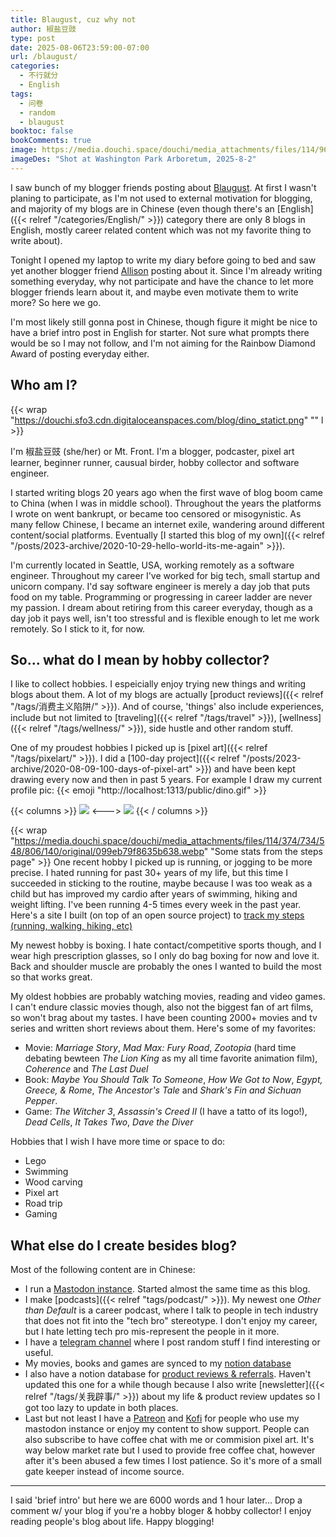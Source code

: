 ```yaml
---
title: Blaugust, cuz why not
author: 椒盐豆豉
type: post
date: 2025-08-06T23:59:00-07:00
url: /blaugust/
categories:
  - 不行就分
  - English
tags:
  - 问卷
  - random
  - blaugust
booktoc: false
bookComments: true
image: https://media.douchi.space/douchi/media_attachments/files/114/963/848/216/692/751/original/10aea27f1464baff.png
imageDes: "Shot at Washington Park Arboretum, 2025-8-2"
---
```


I saw bunch of my blogger friends posting about [Blaugust](https://nerdgirlthoughts.game.blog/2025/07/10/blaugust-2025-is-coming/?utm_source=blog.douchi.space). At first I wasn't planing to participate, as I'm not used to external motivation for blogging, and majority of my blogs are in Chinese (even though there's an [English]({{< relref "/categories/English/" >}}) category there are only 8 blogs in English, mostly career related content which was not my favorite thing to write about).

Tonight I opened my laptop to write my diary before going to bed and saw yet another blogger friend [Allison](https://thewanderingallison.vercel.app/posts/diary20250807/?utm_source=blog.douchi.space) posting about it. Since I'm already writing something everyday, why not participate and have the chance to let more blogger friends learn about it, and maybe even motivate them to write more? So here we go.

I'm most likely still gonna post in Chinese, though figure it might be nice to have a brief intro post in English for starter. Not sure what prompts there would be so I may not follow, and I'm not aiming for the Rainbow Diamond Award of posting everyday either.

<!--more-->

## Who am I?
{{< wrap "https://douchi.sfo3.cdn.digitaloceanspaces.com/blog/dino_statict.png" "" l >}}

I'm 椒盐豆豉 (she/her) or Mt. Front. I'm a blogger, podcaster, pixel art learner, beginner runner, causual birder, hobby collector and software engineer.

I started writing blogs 20 years ago when the first wave of blog boom came to China (when I was in middle school). Throughout the years the platforms I wrote on went bankrupt, or became too censored or misogynistic. As many fellow Chinese, I became an internet exile, wandering around different content/social platforms. Eventually [I started this blog of my own]({{< relref "/posts/2023-archive/2020-10-29-hello-world-its-me-again" >}}).

I'm currently located in Seattle, USA, working remotely as a software engineer. Throughout my career I've worked for big tech, small startup and unicorn company. I'd say software engineer is merely a day job that puts food on my table. Programming or progressing in career ladder are never my passion. I dream about retiring from this career everyday, though as a day job it pays well, isn't too stressful and is flexible enough to let me work remotely. So I stick to it, for now.

## So... what do I mean by hobby collector?
I like to collect hobbies. I espeicially enjoy trying new things and writing blogs about them. A lot of my blogs are actually [product reviews]({{< relref "/tags/消费主义陷阱/" >}}). And of course, 'things' also include experiences, include but not limited to [traveling]({{< relref "/tags/travel" >}}), [wellness]({{< relref "/tags/wellness/" >}}), side hustle and other random stuff.

One of my proudest hobbies I picked up is [pixel art]({{< relref "/tags/pixelart/" >}}). I did a [100-day project]({{< relref "/posts/2023-archive/2020-08-09-100-days-of-pixel-art" >}}) and have been kept drawing every now and then in past 5 years. For example I draw my current profile pic: {{< emoji "http://localhost:1313/public/dino.gif" >}}

{{< columns >}}
![](https://media.douchi.space/douchi/media_attachments/files/110/456/270/837/230/169/original/2c351c634b413454.png)
<--->
![](https://media.douchi.space/douchi/media_attachments/files/111/428/680/896/891/063/original/d91c1fdb8680e763.png)
{{< / columns >}}

{{< wrap "https://media.douchi.space/douchi/media_attachments/files/114/374/734/548/806/140/original/099eb79f8635b638.webp" "Some stats from the steps page" >}}
One recent hobby I picked up is running, or jogging to be more precise. I hated running for past 30+ years of my life, but this time I succeeded in sticking to the routine, maybe because I was too weak as a child but has improved my cardio after years of swimming, hiking and weight lifting. I've been running 4-5 times every week in the past year. Here's a site I built (on top of an open source project) to [track my steps (running, walking, hiking, etc)](https://steps.douchi.space?utm_source=blog)

My newest hobby is boxing. I hate contact/competitive sports though, and I wear high prescription glasses, so I only do bag boxing for now and love it. Back and shoulder muscle are probably the ones I wanted to build the most so that works great.

My oldest hobbies are probably watching movies, reading and video games. I can't endure classic movies though, also not the biggest fan of art films, so won't brag about my tastes. I have been counting 2000+ movies and tv series and written short reviews about them. Here's some of my favorites:
- Movie: *Marriage Story*, *Mad Max: Fury Road*, *Zootopia* (hard time debating bewteen *The Lion King* as my all time favorite animation film), *Coherence* and *The Last Duel*
- Book: *Maybe You Should Talk To Someone*, *How We Got to Now*, *Egypt, Greece, & Rome*, *The Ancestor's Tale* and *Shark's Fin and Sichuan Pepper*.
- Game: *The Witcher 3*, *Assassin's Creed II* (I have a tatto of its logo!), *Dead Cells*, *It Takes Two*, *Dave the Diver*

Hobbies that I wish I have more time or space to do:
- Lego
- Swimming
- Wood carving
- Pixel art
- Road trip
- Gaming

## What else do I create besides blog?
Most of the following content are in Chinese:

- I run a [Mastodon instance](https://douchi.space). Started almost the same time as this blog. 
- I make [podcasts]({{< relref "tags/podcast/" >}}). My newest one *Other than Default* is a career podcast, where I talk to people in tech industry that does not fit into the "tech bro" stereotype. I don't enjoy my career, but I hate letting tech pro mis-represent the people in it more.
- I have a [telegram channel](https://t.me/mtfront) where I post random stuff I find interesting or useful.
- My movies, books and games are synced to my [notion database](https://mtfront.notion.site/2485c762efe040b988531aaa3e45ad25?source=copy_link)
- I also have a notion database for [product reviews & referrals](https://mtfront.notion.site/mtfront-shopping-reviews-e568ee6ebaa44b5da146cbe4ac4663eb?source=copy_link). Haven't updated this one for a while though because I also write [newsletter]({{< relref "/tags/关我辟事/" >}}) about my life & product review updates so I got too lazy to update in both places.
- Last but not least I have a [Patreon](https://www.patreon.com/bePatron?u=46962965) and [Kofi](https://ko-fi.com/S6S130C16) for people who use my mastodon instance or enjoy my content to show support. People can also subscribe to have coffee chat with me or commision pixel art. It's way below market rate but I used to provide free coffee chat, however after it's been abused a few times I lost patience. So it's more of a small gate keeper instead of income source.

---

I said 'brief intro' but here we are 6000 words and 1 hour later... Drop a comment w/ your blog if you're a hobby bloger & hobby collector! I enjoy reading people's blog about life. Happy blogging!
